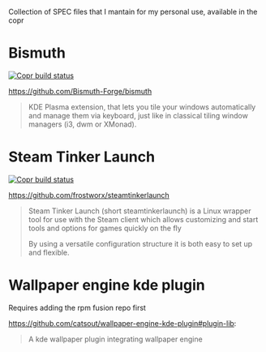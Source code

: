 Collection of SPEC files that I mantain for my personal use, available in the copr

# Bismuth
[![Copr build status](https://copr.fedorainfracloud.org/coprs/capucho/bismuth/package/bismuth/status_image/last_build.png)](https://copr.fedorainfracloud.org/coprs/capucho/bismuth/package/bismuth/)

https://github.com/Bismuth-Forge/bismuth
> KDE Plasma extension, that lets you tile your windows automatically and manage them via
keyboard, just like in classical tiling window managers (i3, dwm or XMonad).

# Steam Tinker Launch
[![Copr build status](https://copr.fedorainfracloud.org/coprs/capucho/steamtinkerlaunch/package/steamtinkerlaunch/status_image/last_build.png)](https://copr.fedorainfracloud.org/coprs/capucho/steamtinkerlaunch/package/steamtinkerlaunch/)

https://github.com/frostworx/steamtinkerlaunch
> Steam Tinker Launch (short steamtinkerlaunch) is a Linux wrapper tool for use with the Steam client which allows customizing and start tools and options for games quickly on the fly
>
> By using a versatile configuration structure it is both easy to set up and flexible.

# Wallpaper engine kde plugin

Requires adding the rpm fusion repo first

https://github.com/catsout/wallpaper-engine-kde-plugin#plugin-lib:
> A kde wallpaper plugin integrating wallpaper engine 
